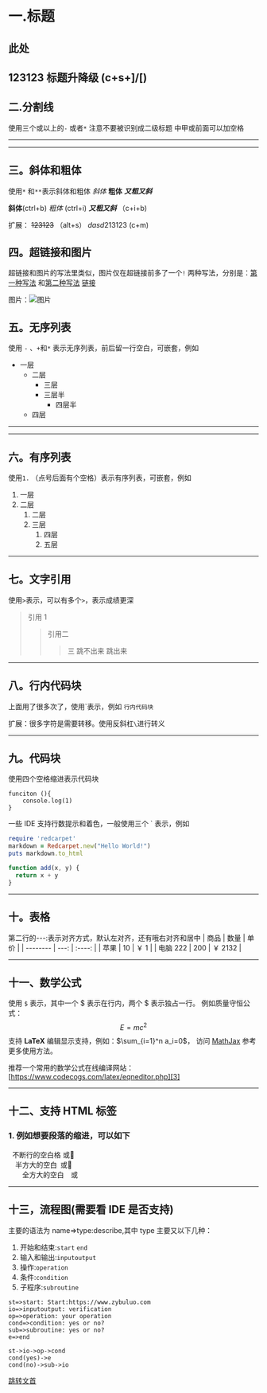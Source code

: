 # 一.标题

<h2 id="jump">此处</h2>


## 123123 标题升降级 (c+s+]/[)

## 二.分割线

使用三个或以上的`-` 或者`*`
注意不要被识别成二级标题
中甲或前面可以加空格

---

---

## 三。斜体和粗体

使用`*` 和`**`表示斜体和粗体
_斜体_ **粗体** **_又粗又斜_**

**斜体**(ctrl+b)
_粗体_ (ctrl+i)
**_又粗又斜_** （c+i+b)

扩展：
~~123123~~ （alt+s）
$dasd213123$ (c+m)

## 四。超链接和图片

超链接和图片的写法里类似，图片仅在超链接前多了一个`!`
两种写法，分别是：[第一种写法](https://www.baidu.com)
和[第二种写法][1]
[链接][2]

图片：![图片][1]

[1]: https://www.baidu.com/
[2]: https://www.baidu.com/

## 五。无序列表

使用 `-` 、`+`和`*`
表示无序列表，前后留一行空白，可嵌套，例如

- 一层
  - 二层
    - 三层
    - 三层半
      - 四层半
  - 四层

---

---

## 六。有序列表

使用`1.` （点号后面有个空格）表示有序列表，可嵌套，例如

1. 一层
2. 二层
   1. 二层
   2. 三层
      1. 四层
      2. 五层

---

## 七。文字引用

使用`>`表示，可以有多个`>`，表示成绩更深

> 引用 1
>
> > 引用二
> >
> > > 三
> > > 跳不出来
> 跳出来

---

## 八。行内代码块

上面用了很多次了，使用\`表示，例如
`行内代码块`

扩展：很多字符是需要转移。使用反斜杠`\`进行转义

---

## 九。代码块

使用四个空格缩进表示代码块

    funciton (){
        console.log(1)
    }

一些 IDE 支持行数提示和着色，一般使用三个 \` 表示，例如

```ruby
require 'redcarpet'
markdown = Redcarpet.new("Hello World!")
puts markdown.to_html
```

```javascript {.line-numbers}
function add(x, y) {
  return x + y
}
```

---

## 十。表格

第二行的---:表示对齐方式，默认左对齐，还有哦右对齐和居中
| 商品     | 数量 |  单价  |
| -------- | ---: | :----: |
| 苹果     |   10 |  ￥ 1   |
| 电脑 222 |  200 | ￥ 2132 |

---

## 十一、数学公式

使用 `$` 表示，其中一个 \$ 表示在行内，两个 \$ 表示独占一行。
例如质量守恒公式：$$E=mc^2$$
支持 **LaTeX** 编辑显示支持，例如：$\sum_{i=1}^n a_i=0$， 访问 [MathJax][2] 参考更多使用方法。

推荐一个常用的数学公式在线编译网站： [https://www.codecogs.com/latex/eqneditor.php][3]

[3]: https://www.codecogs.com/latex/eqneditor.php

---

## 十二、支持 HTML 标签

### 1. 例如想要段落的缩进，可以如下

&nbsp;&nbsp;不断行的空白格&nbsp;或&#116600;  
&ensp;&ensp;半方大的空白&ensp;或&#881194;  
&emsp;&emsp;全方大的空白&emsp;或&#8195;

---

## 十三，流程图(需要看 IDE 是否支持)

主要的语法为 name=>type:describe,其中 type 主要又以下几种：

1. 开始和结束:`start` `end`
2. 输入和输出:`inputoutput`
3. 操作:`operation`
4. 条件:`condition`
5. 子程序:`subroutine`

```flow
st=>start: Start:https://www.zybuluo.com
io=>inputoutput: verification
op=>operation: your operation
cond=>condition: yes or no?
sub=>subroutine: yes or no?
e=>end

st->io->op->cond
cond(yes)->e
cond(no)->sub->io
```
[跳转文首](#jump)